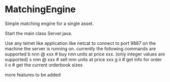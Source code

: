 # MatchingEngine
Simple matching engine for a single asset.

Start the main class Server.java.

Use any telnet like application like netcat to connect to port 9887 on the machine the server is running on.
currently the following commands are supported
 b nnn @ xxx       # buy nnn units at price xxx.  (only integer values are supported)
 s nnn @ xxx       # sell nnn units at price xxx
 g ii              # get info for order ii
 o                 # get the current orderbook sizes
 
 more features to be added

